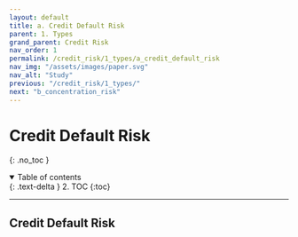 ```yaml
---
layout: default
title: a. Credit Default Risk
parent: 1. Types
grand_parent: Credit Risk
nav_order: 1
permalink: /credit_risk/1_types/a_credit_default_risk
nav_img: "/assets/images/paper.svg"
nav_alt: "Study"
previous: "/credit_risk/1_types/"
next: "b_concentration_risk"
---
```


# Credit Default Risk

{: .no_toc }

<details open markdown="block">
  <summary>
    Table of contents 
  </summary>
  {: .text-delta }
2. TOC
{:toc}
</details>

---

<div class="theory" markdown="1">

## Credit Default Risk

</div>